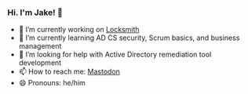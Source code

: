 ### Hi. I'm Jake! 👋

- 🔭 I’m currently working on [Locksmith](https://github.com/TrimarcJake/Locksmith)
- 🌱 I’m currently learning AD CS security, Scrum basics, and business management
- 🤔 I’m looking for help with Active Directory remediation tool development
- 📫 How to reach me: <a rel="me" href="https://infosec.exchange/@horse">Mastodon</a>
- 😄 Pronouns: he/him
